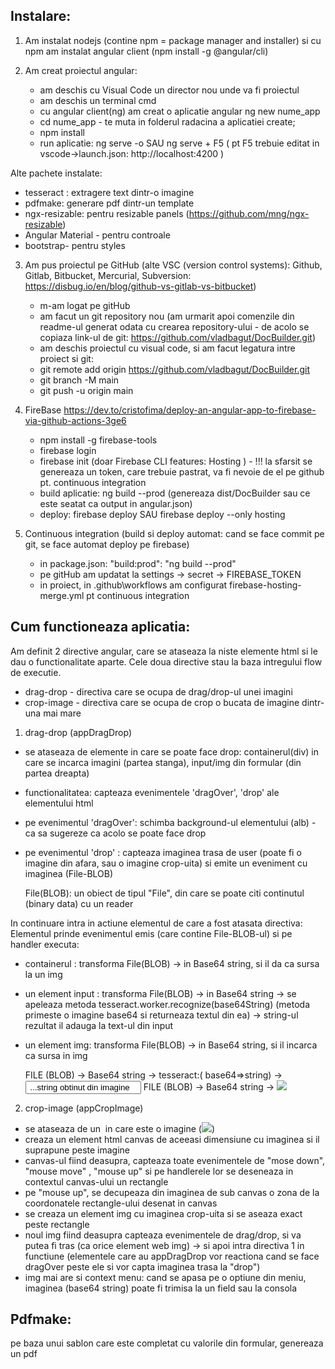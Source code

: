 ## Instalare:

1. Am instalat nodejs (contine npm = package manager and installer)
   si cu npm am instalat angular client (npm install -g @angular/cli)

2. Am creat proiectul angular:
   - am deschis cu Visual Code un director nou unde va fi proiectul
   - am deschis un terminal cmd
   - cu angular client(ng) am creat o aplicatie angular
     ng new nume_app
   - cd nume_app - te muta in folderul radacina a aplicatiei create;
   - npm install
   - run aplicatie:
     ng serve -o SAU
     ng serve + F5 ( pt F5 trebuie editat in vscode->launch.json: http://localhost:4200 )

Alte pachete instalate:

- tesseract : extragere text dintr-o imagine
- pdfmake: generare pdf dintr-un template
- ngx-resizable: pentru resizable panels (https://github.com/mng/ngx-resizable)
- Angular Material - pentru controale
- bootstrap- pentru styles

3. Am pus proiectul pe GitHub
   (alte VSC (version control systems): Github, Gitlab, Bitbucket, Mercurial, Subversion:
   https://disbug.io/en/blog/github-vs-gitlab-vs-bitbucket)

   - m-am logat pe gitHub
   - am facut un git repository nou
     (am urmarit apoi comenzile din readme-ul generat odata cu crearea repository-ului - de acolo se copiaza link-ul de git: https://github.com/vladbagut/DocBuilder.git)
   - am deschis proiectul cu visual code, si am facut legatura intre proiect si git:
   - git remote add origin https://github.com/vladbagut/DocBuilder.git
   - git branch -M main
   - git push -u origin main

4. FireBase
   https://dev.to/cristofima/deploy-an-angular-app-to-firebase-via-github-actions-3ge6

   - npm install -g firebase-tools
   - firebase login
   - firebase init (doar Firebase CLI features: Hosting ) - !!! la sfarsit se genereaza un token,
     care trebuie pastrat, va fi nevoie de el pe github pt. continuous integration
   - build aplicatie: ng build --prod (genereaza dist/DocBuilder sau ce este seatat ca output in angular.json)
   - deploy: firebase deploy SAU firebase deploy --only hosting

5. Continuous integration (build si deploy automat: cand se face commit pe git, se face automat deploy pe firebase)
   - in package.json: "build:prod": "ng build --prod"
   - pe gitHub am updatat la settings -> secret -> FIREBASE_TOKEN
   - in proiect, in .github\workflows am configurat firebase-hosting-merge.yml pt continuous integration

## Cum functioneaza aplicatia:

Am definit 2 directive angular, care se ataseaza la niste elemente html si le dau o functionalitate aparte. Cele doua directive stau la baza intregului flow de executie.

- drag-drop - directiva care se ocupa de drag/drop-ul unei imagini
- crop-image - directiva care se ocupa de crop o bucata de imagine dintr-una mai mare

1. drag-drop (appDragDrop)

- se ataseaza de elemente in care se poate face drop: containerul(div) in care se incarca imagini (partea stanga), input/img din formular (din partea dreapta)
- functionalitatea: capteaza evenimentele 'dragOver', 'drop' ale elementului html
- pe evenimentul 'dragOver': schimba background-ul elementului (alb) - ca sa sugereze ca acolo se poate face drop
- pe evenimentul 'drop' : capteaza imaginea trasa de user (poate fi o imagine din afara, sau o imagine crop-uita)
  si emite un eveniment cu imaginea (File-BLOB)

  File(BLOB): un obiect de tipul "File", din care se poate citi continutul (binary data) cu un reader

In continuare intra in actiune elementul de care a fost atasata directiva:  
 Elementul prinde evenimentul emis (care contine File-BLOB-ul) si pe handler executa:

- containerul : transforma File(BLOB) -> in Base64 string, si il da ca sursa la un img
- un element input : transforma File(BLOB) -> in Base64 string -> se apeleaza metoda tesseract.worker.recognize(base64String) (metoda primeste o imagine base64 si returneaza textul din ea) -> string-ul rezultat il adauga la text-ul din input
- un element img: transforma File(BLOB) -> in Base64 string, si il incarca ca sursa in img

  FILE (BLOB) -> Base64 string -> tesseract:( base64=>string) -> <input value=" ...string obtinut din imagine">
  FILE (BLOB) -> Base64 string -> <img src="...base64 string" >

2. crop-image (appCropImage)

- se ataseaza de un <img> in care este o imagine (<img src="...base64 string" appCropImage >)
- creaza un element html canvas de aceeasi dimensiune cu imaginea si il suprapune peste imagine
- canvas-ul fiind deasupra, capteaza toate evenimentele de "mose down", "mouse move" , "mouse up" si pe handlerele lor se deseneaza in contextul canvas-ului un rectangle
- pe "mouse up", se decupeaza din imaginea de sub canvas o zona de la coordonatele rectangle-ului desenat in canvas
- se creaza un element img cu imaginea crop-uita si se aseaza exact peste rectangle
- noul img fiind deasupra capteaza evenimentele de drag/drop, si va putea fi tras (ca orice element web img) -> si apoi intra directiva 1 in functiune
  (elementele care au appDragDrop vor reactiona cand se face dragOver peste ele si vor capta imaginea trasa la "drop")
- img mai are si context menu: cand se apasa pe o optiune din meniu, imaginea (base64 string) poate fi trimisa la un field sau la consola

## Pdfmake:

pe baza unui sablon care este completat cu valorile din formular, genereaza un pdf
